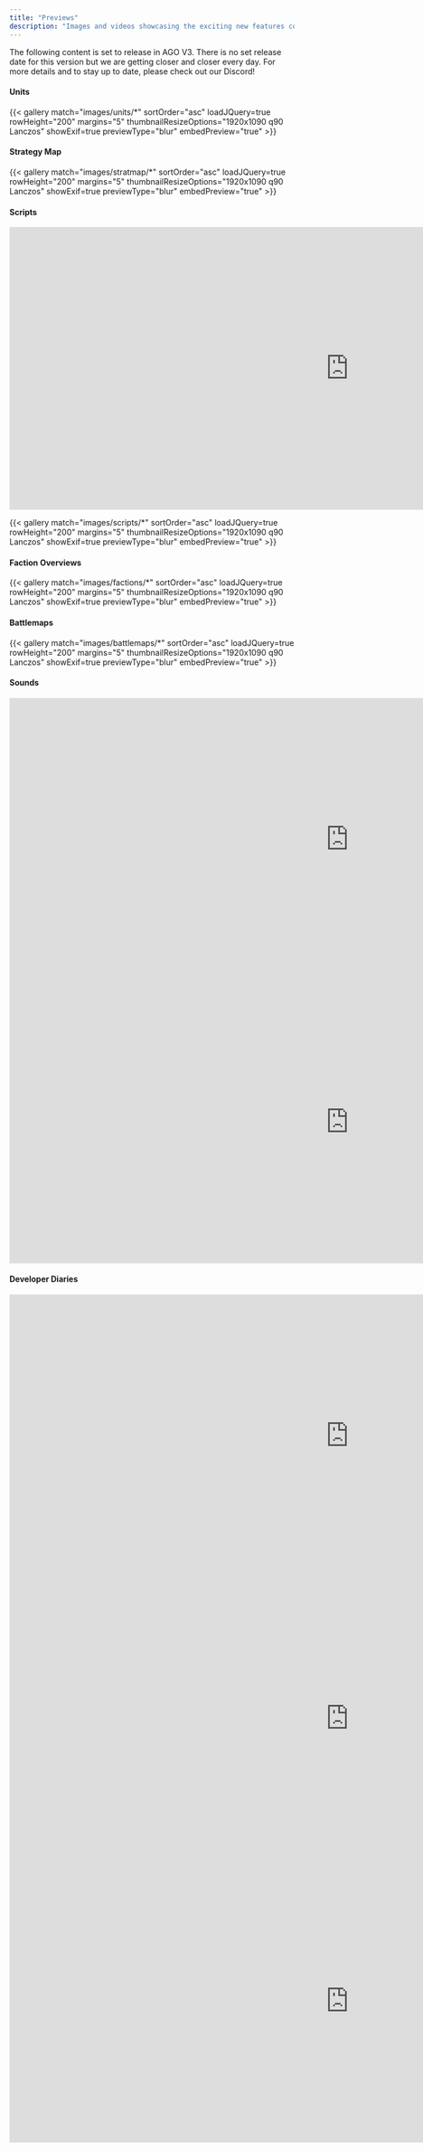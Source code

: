 ```yaml
---
title: "Previews"
description: "Images and videos showcasing the exciting new features coming to AGO V3"
---
```


The following content is set to release in AGO V3. There is no set release date for this version but we are getting closer and closer every day. For more details and to stay up to date, please check out our Discord!

#### Units

{{< gallery match="images/units/*" sortOrder="asc" loadJQuery=true rowHeight="200" margins="5" thumbnailResizeOptions="1920x1090 q90 Lanczos" showExif=true previewType="blur" embedPreview="true" >}}

#### Strategy Map

{{< gallery match="images/stratmap/*" sortOrder="asc" loadJQuery=true rowHeight="200" margins="5" thumbnailResizeOptions="1920x1090 q90 Lanczos" showExif=true previewType="blur" embedPreview="true" >}}

#### Scripts

<div class="previews-embed-homepage">
    <iframe allow="fullscreen;" frameborder="0" width="1200" height="500"
        src="https://www.youtube.com/embed/IQzjLlk6Kto?si=MoFm15Zr0OVhrTei">
    </iframe>
</div>

{{< gallery match="images/scripts/*" sortOrder="asc" loadJQuery=true rowHeight="200" margins="5" thumbnailResizeOptions="1920x1090 q90 Lanczos" showExif=true previewType="blur" embedPreview="true" >}}

#### Faction Overviews

{{< gallery match="images/factions/*" sortOrder="asc" loadJQuery=true rowHeight="200" margins="5" thumbnailResizeOptions="1920x1090 q90 Lanczos" showExif=true previewType="blur" embedPreview="true" >}}

#### Battlemaps

{{< gallery match="images/battlemaps/*" sortOrder="asc" loadJQuery=true rowHeight="200" margins="5" thumbnailResizeOptions="1920x1090 q90 Lanczos" showExif=true previewType="blur" embedPreview="true" >}}

#### Sounds

<div class="previews-embed-homepage">
    <iframe allow="fullscreen;" frameborder="0" width="1200" height="500"
        src="https://www.youtube.com/embed/rkIrBnodrFY?si=SzJb3cPZM_nZyz3c">
    </iframe>
</div>

<div class="previews-embed-homepage">
    <iframe allow="fullscreen;" frameborder="0" width="1200" height="500"
        src="https://www.youtube.com/embed/krZna_0z4_Y?si=OUlHwsBrflJ0gqg4">
    </iframe>
</div>

#### Developer Diaries
<div class="previews-embed-homepage">
    <iframe allow="fullscreen;" frameborder="0" width="1200" height="500"
        src="https://www.youtube.com/embed/RnQjjc7dEsg?si=Y8DVayFR957fNsR7">
    </iframe>
</div>

<div class="previews-embed-homepage">
    <iframe allow="fullscreen;" frameborder="0" width="1200" height="500"
        src="https://www.youtube.com/embed/DY4edublxfA?si=HFKrKkV9-tc6mgIW">
    </iframe>
</div>

<div class="previews-embed-homepage">
    <iframe allow="fullscreen;" frameborder="0" width="1200" height="500"
        src="https://www.youtube.com/embed/VGcjUz8omRg?si=GCwwPrEsNjTR6enx">
    </iframe>
</div>
